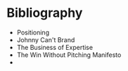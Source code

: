 # Bibliography

- Positioning
- Johnny Can't Brand
- The Business of Expertise
- The Win Without Pitching Manifesto
- 